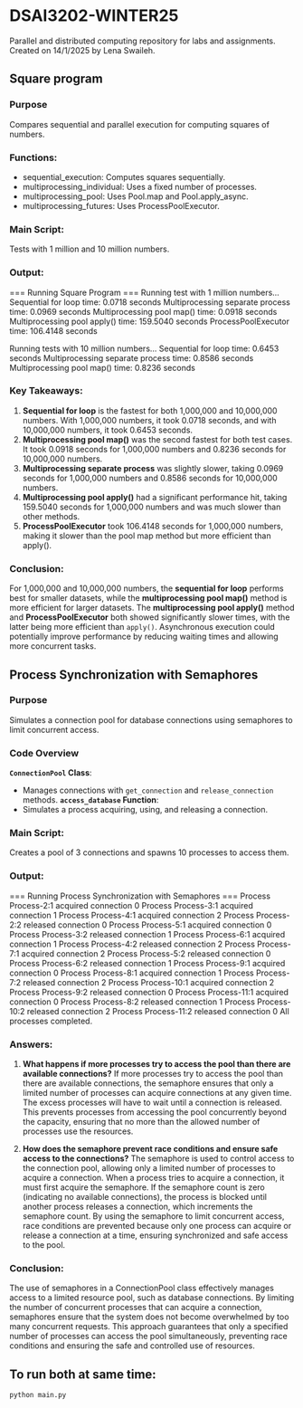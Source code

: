 # DSAI3202-WINTER25
Parallel and distributed computing repository for labs and assignments. Created on 14/1/2025 by Lena Swaileh.

## Square program

### **Purpose**
Compares sequential and parallel execution for computing squares of numbers.

### **Functions:**
- sequential_execution: Computes squares sequentially.
- multiprocessing_individual: Uses a fixed number of processes.
- multiprocessing_pool: Uses Pool.map and Pool.apply_async.
- multiprocessing_futures: Uses ProcessPoolExecutor.

### **Main Script:**
Tests with 1 million and 10 million numbers.

### **Output:**
=== Running Square Program ===
Running test with 1 million numbers...
Sequential for loop time: 0.0718 seconds
Multiprocessing separate process time: 0.0969 seconds
Multiprocessing pool map() time: 0.0918 seconds
Multiprocessing pool apply() time: 159.5040 seconds
ProcessPoolExecutor time: 106.4148 seconds

Running tests with 10 million numbers...
Sequential for loop time: 0.6453 seconds
Multiprocessing separate process time: 0.8586 seconds
Multiprocessing pool map() time: 0.8236 seconds

### Key Takeaways:
1. **Sequential for loop** is the fastest for both 1,000,000 and 10,000,000 numbers. With 1,000,000 numbers, it took 0.0718 seconds, and with 10,000,000 numbers, it took 0.6453 seconds.
2. **Multiprocessing pool map()** was the second fastest for both test cases. It took 0.0918 seconds for 1,000,000 numbers and 0.8236 seconds for 10,000,000 numbers.
3. **Multiprocessing separate process** was slightly slower, taking 0.0969 seconds for 1,000,000 numbers and 0.8586 seconds for 10,000,000 numbers.
4. **Multiprocessing pool apply()** had a significant performance hit, taking 159.5040 seconds for 1,000,000 numbers and was much slower than other methods.
5. **ProcessPoolExecutor** took 106.4148 seconds for 1,000,000 numbers, making it slower than the pool map method but more efficient than apply().

### Conclusion:
For 1,000,000 and 10,000,000 numbers, the **sequential for loop** performs best for smaller datasets, while the **multiprocessing pool map()** method is more efficient for larger datasets. The **multiprocessing pool apply()** method and **ProcessPoolExecutor** both showed significantly slower times, with the latter being more efficient than `apply()`. Asynchronous execution could potentially improve performance by reducing waiting times and allowing more concurrent tasks.


## Process Synchronization with Semaphores 

### **Purpose**
Simulates a connection pool for database connections using semaphores to limit concurrent access.

### **Code Overview**
**`ConnectionPool` Class**:
  - Manages connections with `get_connection` and `release_connection` methods.
**`access_database` Function**:
  - Simulates a process acquiring, using, and releasing a connection.
    
### **Main Script**:
Creates a pool of 3 connections and spawns 10 processes to access them.

### **Output:**
=== Running Process Synchronization with Semaphores ===
Process Process-2:1 acquired connection 0
Process Process-3:1 acquired connection 1
Process Process-4:1 acquired connection 2
Process Process-2:2 released connection 0
Process Process-5:1 acquired connection 0
Process Process-3:2 released connection 1
Process Process-6:1 acquired connection 1
Process Process-4:2 released connection 2
Process Process-7:1 acquired connection 2
Process Process-5:2 released connection 0
Process Process-6:2 released connection 1
Process Process-9:1 acquired connection 0
Process Process-8:1 acquired connection 1
Process Process-7:2 released connection 2
Process Process-10:1 acquired connection 2
Process Process-9:2 released connection 0
Process Process-11:1 acquired connection 0
Process Process-8:2 released connection 1
Process Process-10:2 released connection 2
Process Process-11:2 released connection 0
All processes completed.

### **Answers:**  
1. **What happens if more processes try to access the pool than there are available connections?**
  If more processes try to access the pool than there are available connections, the semaphore ensures that only a limited number of processes can acquire connections at any given time. The excess processes will have to wait until a connection is released. This prevents processes from accessing the pool concurrently beyond the capacity, ensuring that no more than the allowed number of processes use the resources.

2. **How does the semaphore prevent race conditions and ensure safe access to the connections?**
  The semaphore is used to control access to the connection pool, allowing only a limited number of processes to acquire a connection. When a process tries to acquire a connection, it must first acquire the semaphore. If the semaphore count is zero (indicating no available connections), the process is blocked until another process releases a connection, which increments the semaphore count. By using the semaphore to limit concurrent access, race conditions are prevented because only one process can acquire or release a connection at a time, ensuring synchronized and safe access to the pool.

### **Conclusion:**
The use of semaphores in a ConnectionPool class effectively manages access to a limited resource pool, such as database connections. By limiting the number of concurrent processes that can acquire a connection, semaphores ensure that the system does not become overwhelmed by too many concurrent requests. This approach guarantees that only a specified number of processes can access the pool simultaneously, preventing race conditions and ensuring the safe and controlled use of resources.


## To run both at same time: 
`python main.py`

